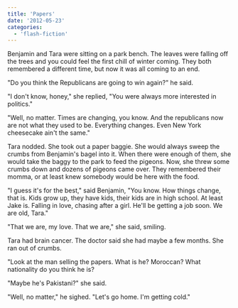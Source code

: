 ```yaml
---
title: 'Papers'
date: '2012-05-23'
categories:
  - 'flash-fiction'
---
```


Benjamin and Tara were sitting on a park bench. The leaves were falling off the
trees and you could feel the first chill of winter coming. They both remembered
a different time, but now it was all coming to an end.

<!-- truncate -->

"Do you think the Republicans are going to win again?" he said.

"I don't know, honey," she replied, "You were always more interested in
politics."

"Well, no matter. Times are changing, you know. And the republicans now are not
what they used to be. Everything changes. Even New York cheesecake ain't the
same."

Tara nodded. She took out a paper baggie. She would always sweep the crumbs from
Benjamin's bagel into it. When there were enough of them, she would take the
baggy to the park to feed the pigeons. Now, she threw some crumbs down and
dozens of pigeons came over. They remembered their momma, or at least knew
somebody would be here with the food.

"I guess it's for the best," said Benjamin, "You know. How things change, that
is. Kids grow up, they have kids, their kids are in high school. At least Jake
is. Falling in love, chasing after a girl. He'll be getting a job soon. We are
old, Tara."

"That we are, my love. That we are," she said, smiling.

Tara had brain cancer. The doctor said she had maybe a few months. She ran out
of crumbs.

"Look at the man selling the papers. What is he? Moroccan? What nationality do
you think he is?

"Maybe he's Pakistani?" she said.

"Well, no matter," he sighed. "Let's go home. I'm getting cold."
